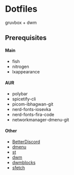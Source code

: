 # Dotfiles
gruvbox + dwm

## Prerequisites

#### Main
- fish
- nitrogen
- lxappearance

#### AUR
- polybar
- spicetify-cli
- picom-ibhagwan-git
- nerd-fonts-iosevka
- nerd-fonts-fira-code
- networkmanager-dmenu-git

#### Other
- [BetterDiscord](https://github.com/BetterDiscord/BetterDiscord/)
- [dmenu](https://github.com/ozpv/dmenu/)
- [st](https://github.com/ozpv/st/)
- [dwm](https://github.com/ozpv/dwm/)
- [dwmblocks](https://github.com/ozpv/dwmblocks/)
- [sfetch](https://github.com/ozpv/sfetch/)
